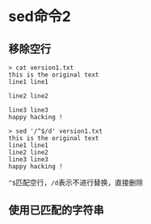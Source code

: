 # sed命令2

## 移除空行

```shell
> cat version1.txt
this is the original text
line1 line1

line2 line2

line3 line3
happy hacking !

> sed '/^$/d' version1.txt
this is the original text
line1 line1
line2 line2
line3 line3
happy hacking !
```

`^$`匹配空行，`/d`表示不进行替换，直接删除

## 使用已匹配的字符串

